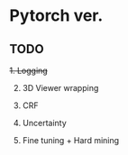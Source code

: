 # Pytorch ver.

## TODO

  ~~1. Logging~~

  2. 3D Viewer wrapping

  3. CRF

  4. Uncertainty

  5. Fine tuning + Hard mining
